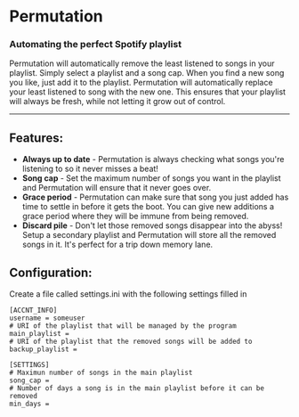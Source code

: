 # Permutation
### Automating the perfect Spotify playlist

Permutation will automatically remove the least listened to songs in your playlist. Simply select a playlist and a song cap. When you find a new song you like, just add it to the playlist. Permutation will automatically replace your least listened to song with the new one. This ensures that your playlist will always be fresh, while not letting it grow out of control.

___

## Features:
* **Always up to date** - Permutation is always checking what songs you're listening to so it never misses a beat!
* **Song cap** - Set the maximum number of songs you want in the playlist and Permutation will ensure that it never goes over.
* **Grace period** - Permutation can make sure that song you just added has time to settle in before it gets the boot. You can give new additions a grace period where they will be immune from being removed.
* **Discard pile** - Don't let those removed songs disappear into the abyss! Setup a secondary playlist and Permutation will store all the removed songs in it. It's perfect for a trip down memory lane.

## Configuration:
Create a file called settings.ini with the following settings filled in
```
[ACCNT_INFO]
username = someuser
# URI of the playlist that will be managed by the program
main_playlist = 
# URI of the playlist that the removed songs will be added to
backup_playlist = 

[SETTINGS]
# Maximun number of songs in the main playlist
song_cap = 
# Number of days a song is in the main playlist before it can be removed
min_days = 
```
